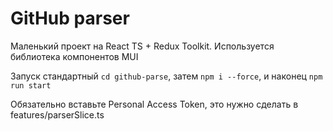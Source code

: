 # GitHub parser

Маленький проект на React TS + Redux Toolkit. Используется библиотека компонентов MUI

Запуск стандартный `cd github-parse`, затем `npm i --force`, и наконец `npm run start`


Обязательно вставьте Personal Access Token, это нужно сделать в features/parserSlice.ts
